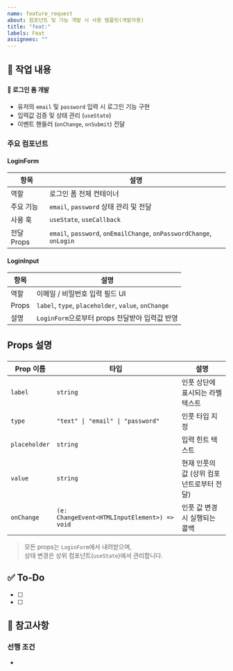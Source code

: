 ```yaml
---
name: feature_request
about: 컴포넌트 및 기능 개발 시 사용 템플릿(개발자용)
title: "feat:"
labels: Feat
assignees: ""
---
```


## 📌 작업 내용

### <!-- 구현할 기능에 대해 간단히 설명해주세요 -->

#### 🧩 로그인 폼 개발

- 유저의 `email` 및 `password` 입력 시 로그인 기능 구현
- 입력값 검증 및 상태 관리 (`useState`)
- 이벤트 핸들러 (`onChange`, `onSubmit`) 전달

### 주요 컴포넌트

#### **LoginForm**

| 항목       | 설명                                                                |
| ---------- | ------------------------------------------------------------------- |
| 역할       | 로그인 폼 전체 컨테이너                                             |
| 주요 기능  | `email`, `password` 상태 관리 및 전달                               |
| 사용 훅    | `useState`, `useCallback`                                           |
| 전달 Props | `email`, `password`, `onEmailChange`, `onPasswordChange`, `onLogin` |

#### **LoginInput**

| 항목  | 설명                                                |
| ----- | --------------------------------------------------- |
| 역할  | 이메일 / 비밀번호 입력 필드 UI                      |
| Props | `label`, `type`, `placeholder`, `value`, `onChange` |
| 설명  | `LoginForm`으로부터 props 전달받아 입력값 반영      |

## Props 설명

### <!-- props로 받는 부분에 대해 알려주세요 -->

| Prop 이름     | 타입                                         | 설명                                      |
| ------------- | -------------------------------------------- | ----------------------------------------- |
| `label`       | `string`                                     | 인풋 상단에 표시되는 라벨 텍스트          |
| `type`        | `"text" \| "email" \| "password"`            | 인풋 타입 지정                            |
| `placeholder` | `string`                                     | 입력 힌트 텍스트                          |
| `value`       | `string`                                     | 현재 인풋의 값 (상위 컴포넌트로부터 전달) |
| `onChange`    | `(e: ChangeEvent<HTMLInputElement>) => void` | 인풋 값 변경 시 실행되는 콜백             |

> 모든 props는 `LoginForm`에서 내려받으며,  
> 상태 변경은 상위 컴포넌트(`useState`)에서 관리합니다.

## ✅ To-Do

<!-- 해야 할 일들을 체크박스로 나열해주세요 -->

- [ ]
- [ ]

## 📝 참고사항

<!-- 참고할 내용이나 주의사항을 작성해주세요 -->

### 선행 조건

-
